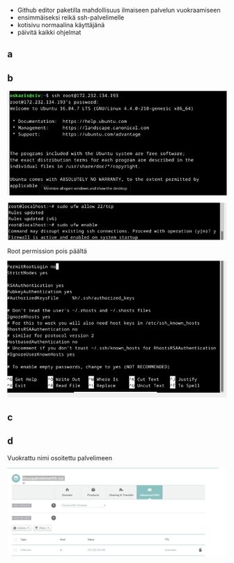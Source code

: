 - Github editor paketilla mahdollisuus ilmaiseen palvelun vuokraamiseen
- ensimmäiseksi reikä ssh-palvelimelle
- kotisivu normaalina käyttäjänä
- päivitä kaikki ohjelmat
## a
## b


![Alt text](https://github.com/OskariSalovaara/linuxpalvelin/blob/main/images/h4b.png?raw=true)



![Alt text](https://github.com/OskariSalovaara/linuxpalvelin/blob/main/images/h4bb.png?raw=true)

Root permission pois päältä

![Alt text](https://github.com/OskariSalovaara/linuxpalvelin/blob/main/images/h4bbbbbbbb.png?raw=true)


## c
## d
Vuokrattu nimi osoitettu palvelimeen

![Alt text](https://github.com/OskariSalovaara/linuxpalvelin/blob/main/images/h4d.png?raw=true)
